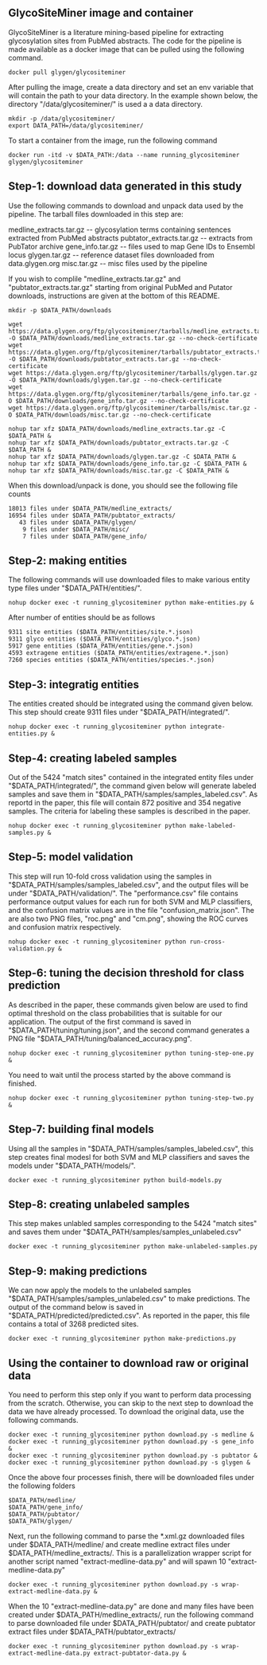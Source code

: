 ## GlycoSiteMiner image and container

GlycoSiteMiner is a literature mining-based pipeline for extracting glycosylation sites from PubMed abstracts. The code for the pipeline is made available as a docker image that can be pulled using the following command.

```
docker pull glygen/glycositeminer
```

After pulling the image, create a data directory and set an env variable that will contain the path to your data directory. In the example shown below, 
the directory "/data/glycositeminer/" is used a a data directory.
```
mkdir -p /data/glycositeminer/
export DATA_PATH=/data/glycositeminer/
```

To start a container from the image, run the following command
```
docker run -itd -v $DATA_PATH:/data --name running_glycositeminer glygen/glycositeminer
```


## Step-1: download data generated in this study
Use the following commands to download and unpack data used by the pipeline. The tarball files downloaded in this step are:

medline_extracts.tar.gz -- glycosylation terms containing sentences extracted from PubMed abstracts
pubtator_extracts.tar.gz -- extracts from PubTator archive
gene_info.tar.gz -- files used to map Gene IDs to Ensembl locus
glygen.tar.gz -- reference dataset files downloaded from data.glygen.org
misc.tar.gz -- misc files used by the pipeline

If you wish to complile "medline_extracts.tar.gz" and "pubtator_extracts.tar.gz" starting from original PubMed and Putator downloads,
instructions are given at the bottom of this README.

```
mkdir -p $DATA_PATH/downloads

wget https://data.glygen.org/ftp/glycositeminer/tarballs/medline_extracts.tar.gz -O $DATA_PATH/downloads/medline_extracts.tar.gz --no-check-certificate
wget https://data.glygen.org/ftp/glycositeminer/tarballs/pubtator_extracts.tar.gz -O $DATA_PATH/downloads/pubtator_extracts.tar.gz --no-check-certificate
wget https://data.glygen.org/ftp/glycositeminer/tarballs/glygen.tar.gz -O $DATA_PATH/downloads/glygen.tar.gz --no-check-certificate
wget https://data.glygen.org/ftp/glycositeminer/tarballs/gene_info.tar.gz -O $DATA_PATH/downloads/gene_info.tar.gz --no-check-certificate
wget https://data.glygen.org/ftp/glycositeminer/tarballs/misc.tar.gz -O $DATA_PATH/downloads/misc.tar.gz --no-check-certificate

nohup tar xfz $DATA_PATH/downloads/medline_extracts.tar.gz -C $DATA_PATH &
nohup tar xfz $DATA_PATH/downloads/pubtator_extracts.tar.gz -C $DATA_PATH &
nohup tar xfz $DATA_PATH/downloads/glygen.tar.gz -C $DATA_PATH &
nohup tar xfz $DATA_PATH/downloads/gene_info.tar.gz -C $DATA_PATH &
nohup tar xfz $DATA_PATH/downloads/misc.tar.gz -C $DATA_PATH &
```

When this download/unpack is done, you should see the following file counts
```
18013 files under $DATA_PATH/medline_extracts/
16954 files under $DATA_PATH/pubtator_extracts/ 
   43 files under $DATA_PATH/glygen/ 
    9 files under $DATA_PATH/misc/
    7 files under $DATA_PATH/gene_info/ 
```


## Step-2: making entities 
The following commands will use downloaded files to make various entity type files under "$DATA_PATH/entities/".  
```
nohup docker exec -t running_glycositeminer python make-entities.py &
```

After number of entities should be as follows
```
9311 site entities ($DATA_PATH/entities/site.*.json)
9311 glyco entities ($DATA_PATH/entities/glyco.*.json)
5917 gene entities ($DATA_PATH/entities/gene.*.json)
4593 extragene entities ($DATA_PATH/entities/extragene.*.json)
7260 species entities ($DATA_PATH/entities/species.*.json)
```


## Step-3: integratig entities 
The entities created should be integrated using the command given below. This step should create 9311 files under "$DATA_PATH/integrated/".
```
nohup docker exec -t running_glycositeminer python integrate-entities.py &
```


## Step-4: creating labeled samples
Out of the 5424 "match sites" contained in the integrated entity files under "$DATA_PATH/integrated/", 
the command given below will generate labeled samples and save them in "$DATA_PATH/samples/samples_labeled.csv". 
As reportd in the paper, this file will contain 872 positive and 354 negative samples. The criteria for labeling 
these samples is described in the paper.
```
nohup docker exec -t running_glycositeminer python make-labeled-samples.py &
```


## Step-5: model validation
This step will run 10-fold cross validation using the samples in "$DATA_PATH/samples/samples_labeled.csv", and the
output files will be under "$DATA_PATH/validation/". The "performance.csv" file contains performance 
output values for each run for both SVM and MLP classifiers, and the confusion matrix values are in the file
"confusion_matrix.json". The are also two PNG files, "roc.png" and "cm.png", showing the ROC curves and confusion 
matrix respectively.
```
nohup docker exec -t running_glycositeminer python run-cross-validation.py &
```


## Step-6: tuning the decision threshold for class prediction
As described in the paper, these commands given below are used to find optimal threshold on the class probabilities that is 
suitable for our application. The output of the first command is saved in "$DATA_PATH/tuning/tuning.json", 
and the second command generates a PNG file "$DATA_PATH/tuning/balanced_accuracy.png". 
```
nohup docker exec -t running_glycositeminer python tuning-step-one.py &
```

You need to wait until the process started by the above command is finished.
```
nohup docker exec -t running_glycositeminer python tuning-step-two.py &
```


## Step-7: building final models
Using all the samples in "$DATA_PATH/samples/samples_labeled.csv", this step creates final modesl for both
SVM and MLP classifiers and saves the models under "$DATA_PATH/models/".
```
docker exec -t running_glycositeminer python build-models.py 
```


## Step-8: creating unlabeled samples
This step makes unlabled samples corresponding to the 5424 "match sites" and saves them under "$DATA_PATH/samples/samples_unlabeled.csv"
```
docker exec -t running_glycositeminer python make-unlabeled-samples.py 
```

## Step-9: making predictions
We can now apply the models to the unlabeled samples "$DATA_PATH/samples/samples_unlabeled.csv" to make predictions. The output of the command below
is saved in "$DATA_PATH/predicted/predicted.csv". As reported in the paper, this file contains a total of 3268 predicted sites.
```
docker exec -t running_glycositeminer python make-predictions.py 
```




## Using the container to download raw or original data 
You need to perform this step only if you want to perform data processing from the scratch. Otherwise, you can skip to the next step to download the data we have already processed. To download the original data, use the following commands.

```
docker exec -t running_glycositeminer python download.py -s medline &
docker exec -t running_glycositeminer python download.py -s gene_info &
docker exec -t running_glycositeminer python download.py -s pubtator &
docker exec -t running_glycositeminer python download.py -s glygen &
```

Once the above four processes finish, there will be downloaded files under the following folders
```
$DATA_PATH/medline/
$DATA_PATH/gene_info/
$DATA_PATH/pubtator/
$DATA_PATH/glygen/
```

Next, run the following command to parse the *.xml.gz downloaded files under $DATA_PATH/medline/
and create medline extract files under $DATA_PATH/medline_extracts/. This is a parallelization wrapper script 
for another script named "extract-medline-data.py" and will spawn 10 "extract-medline-data.py"
```
docker exec -t running_glycositeminer python download.py -s wrap-extract-medline-data.py &
```

When the 10 "extract-medline-data.py" are done and many files have been created under $DATA_PATH/medline_extracts/,
run the following command to parse downloaded file under $DATA_PATH/pubtator/
and create pubtator extract files under $DATA_PATH/pubtator_extracts/
```
docker exec -t running_glycositeminer python download.py -s wrap-extract-medline-data.py extract-pubtator-data.py &
```     






